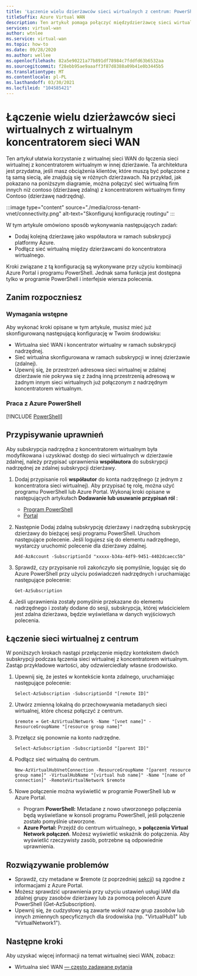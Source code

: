 ```yaml
---
title: 'Łączenie wielu dzierżawców sieci wirtualnych z centrum: PowerShell'
titleSuffix: Azure Virtual WAN
description: Ten artykuł pomaga połączyć międzydzierżawcę sieci wirtualnych z koncentratorem wirtualnym przy użyciu programu PowerShell.
services: virtual-wan
author: wtnlee
ms.service: virtual-wan
ms.topic: how-to
ms.date: 09/28/2020
ms.author: wellee
ms.openlocfilehash: 82a5e90221a77b891df78984c7fddfd63b6532aa
ms.sourcegitcommit: f28ebb95ae9aaaff3f87d8388a09b41e0b3445b5
ms.translationtype: MT
ms.contentlocale: pl-PL
ms.lasthandoff: 03/30/2021
ms.locfileid: "104585421"
---
```

# <a name="connect-cross-tenant-vnets-to-a-virtual-wan-hub"></a>Łączenie wielu dzierżawców sieci wirtualnych z wirtualnym koncentratorem sieci WAN

Ten artykuł ułatwia korzystanie z wirtualnej sieci WAN do łączenia sieci wirtualnej z koncentratorem wirtualnym w innej dzierżawie. Ta architektura jest przydatna, jeśli masz obciążenia klientów, które muszą być połączone z tą samą siecią, ale znajdują się w różnych dzierżawach. Na przykład, jak pokazano na poniższym diagramie, można połączyć sieć wirtualną firm innych niż contoso (dzierżawę zdalną) z koncentratorem wirtualnym firmy Contoso (dzierżawę nadrzędną).

:::image type="content" source="./media/cross-tenant-vnet/connectivity.png" alt-text="Skonfiguruj konfigurację routingu" :::

W tym artykule omówiono sposób wykonywania następujących zadań:

* Dodaj kolejną dzierżawę jako współautora w ramach subskrypcji platformy Azure.
* Podłącz sieć wirtualną między dzierżawcami do koncentratora wirtualnego.

Kroki związane z tą konfiguracją są wykonywane przy użyciu kombinacji Azure Portal i programu PowerShell. Jednak sama funkcja jest dostępna tylko w programie PowerShell i interfejsie wiersza polecenia.

## <a name="before-you-begin"></a>Zanim rozpoczniesz

### <a name="prerequisites"></a>Wymagania wstępne

Aby wykonać kroki opisane w tym artykule, musisz mieć już skonfigurowaną następującą konfigurację w Twoim środowisku:

* Wirtualna sieć WAN i koncentrator wirtualny w ramach subskrypcji nadrzędnej.
* Sieć wirtualna skonfigurowana w ramach subskrypcji w innej dzierżawie (zdalnej).
* Upewnij się, że przestrzeń adresowa sieci wirtualnej w zdalnej dzierżawie nie pokrywa się z żadną inną przestrzenią adresową w żadnym innym sieci wirtualnych już połączonym z nadrzędnym koncentratorem wirtualnym.

### <a name="working-with-azure-powershell"></a>Praca z Azure PowerShell

[!INCLUDE [PowerShell](../../includes/vpn-gateway-cloud-shell-powershell.md)]

## <a name="assign-permissions"></a><a name="rights"></a>Przypisywanie uprawnień

Aby subskrypcja nadrzędna z koncentratorem wirtualnym była modyfikowana i uzyskiwać dostęp do sieci wirtualnych w dzierżawie zdalnej, należy przypisać uprawnienia **współautora** do subskrypcji nadrzędnej ze zdalnej subskrypcji dzierżawy.

1. Dodaj przypisanie roli **współautor** do konta nadrzędnego (z jednym z koncentratora sieci wirtualnej). Aby przypisać tę rolę, można użyć programu PowerShell lub Azure Portal. Wykonaj kroki opisane w następujących artykułach **Dodawanie lub usuwanie przypisań ról** :

   * [Program PowerShell](../role-based-access-control/role-assignments-powershell.md)
   * [Portal](../role-based-access-control/role-assignments-portal.md)

1. Następnie Dodaj zdalną subskrypcję dzierżawy i nadrzędną subskrypcję dzierżawy do bieżącej sesji programu PowerShell. Uruchom następujące polecenie. Jeśli logujesz się do elementu nadrzędnego, wystarczy uruchomić polecenie dla dzierżawy zdalnej.

   ```azurepowershell-interactive
   Add-AzAccount -SubscriptionId "xxxxx-b34a-4df9-9451-4402dcaecc5b"
   ```

1. Sprawdź, czy przypisanie roli zakończyło się pomyślnie, logując się do Azure PowerShell przy użyciu poświadczeń nadrzędnych i uruchamiając następujące polecenie:

   ```azurepowershell-interactive
   Get-AzSubscription
   ```

1. Jeśli uprawnienia zostały pomyślnie przekazane do elementu nadrzędnego i zostały dodane do sesji, subskrypcja, której właścicielem jest zdalna dzierżawa, będzie wyświetlana w danych wyjściowych polecenia.

## <a name="connect-vnet-to-hub"></a><a name="connect"></a>Łączenie sieci wirtualnej z centrum

W poniższych krokach nastąpi przełączenie między kontekstem dwóch subskrypcji podczas łączenia sieci wirtualnej z koncentratorem wirtualnym. Zastąp przykładowe wartości, aby odzwierciedlały własne środowisko.

1. Upewnij się, że jesteś w kontekście konta zdalnego, uruchamiając następujące polecenie:

   ```azurepowershell-interactive
   Select-AzSubscription -SubscriptionId "[remote ID]"
   ```

1. Utwórz zmienną lokalną do przechowywania metadanych sieci wirtualnej, które chcesz połączyć z centrum.

   ```azurepowershell-interactive
   $remote = Get-AzVirtualNetwork -Name "[vnet name]" -ResourceGroupName "[resource group name]"
   ```

1. Przełącz się ponownie na konto nadrzędne.

   ```azurepowershell-interactive
   Select-AzSubscription -SubscriptionId "[parent ID]"
   ```

1. Podłącz sieć wirtualną do centrum.

   ```azurepowershell-interactive
   New-AzVirtualHubVnetConnection -ResourceGroupName "[parent resource group name]" -VirtualHubName "[virtual hub name]" -Name "[name of connection]" -RemoteVirtualNetwork $remote
   ```

1. Nowe połączenie można wyświetlić w programie PowerShell lub w Azure Portal.

   * Program **PowerShell:** Metadane z nowo utworzonego połączenia będą wyświetlane w konsoli programu PowerShell, jeśli połączenie zostało pomyślnie utworzone.
   * **Azure Portal:** Przejdź do centrum wirtualnego, **> połączenia Virtual Network połączeń**. Możesz wyświetlić wskaźnik do połączenia. Aby wyświetlić rzeczywisty zasób, potrzebne są odpowiednie uprawnienia.
   
## <a name="troubleshooting"></a><a name="troubleshoot"></a>Rozwiązywanie problemów

* Sprawdź, czy metadane w $remote (z poprzedniej [sekcji](#connect)) są zgodne z informacjami z Azure Portal.
* Możesz sprawdzić uprawnienia przy użyciu ustawień usługi IAM dla zdalnej grupy zasobów dzierżawy lub za pomocą poleceń Azure PowerShell (Get-AzSubscription).
* Upewnij się, że cudzysłowy są zawarte wokół nazw grup zasobów lub innych zmiennych specyficznych dla środowiska (np. "VirtualHub1" lub "VirtualNetwork1").

## <a name="next-steps"></a>Następne kroki

Aby uzyskać więcej informacji na temat wirtualnej sieci WAN, zobacz:

* Wirtualna sieć WAN [— często zadawane pytania](virtual-wan-faq.md)

